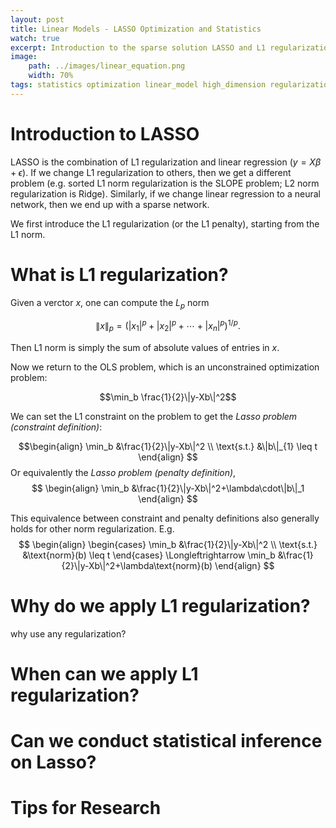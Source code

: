 ```yaml
---
layout: post
title: Linear Models - LASSO Optimization and Statistics
watch: true
excerpt: Introduction to the sparse solution LASSO and L1 regularization, from optimization and statistical analysis points of view.
image:
    path: ../images/linear_equation.png
    width: 70%
tags: statistics optimization linear_model high_dimension regularization
---
```



# Introduction to LASSO
LASSO is the combination of L1 regularization and linear regression ($y=X\beta+\epsilon$). If we change L1 regularization to others, then we get a different problem (e.g. sorted L1 norm regularization is the SLOPE problem; L2 norm regularization is Ridge). Similarly, if we change linear regression to a neural network, then we end up with a sparse network.

We first introduce the L1 regularization (or the L1 penalty), starting from the L1 norm.

# What is L1 regularization?
Given a verctor $x$, one can compute the $L_p$ norm

$$\left\|x\right\|_{p}=\left(|x_{1}|^{p}+|x_{2}|^{p}+\cdots +|x_{n}|^{p}\right)^{1/p}.$$

Then L1 norm is simply the sum of absolute values of entries in $x$.

Now we return to the OLS problem, which is an unconstrained optimization problem:

$$\min_b \frac{1}{2}\|y-Xb\|^2$$

We can set the L1 constraint on the problem to get the *Lasso problem (constraint definition)*:

$$\begin{align}
\min_b &\frac{1}{2}\|y-Xb\|^2
\\
\text{s.t.} &\|b\|_{1} \leq t
\end{align}
$$
Or equivalently the *Lasso problem (penalty definition)*,
$$
\begin{align}
\min_b &\frac{1}{2}\|y-Xb\|^2+\lambda\cdot\|b\|_1
\end{align}
$$

This equivalence between constraint and penalty definitions also generally holds for other norm regularization. E.g.
$$
\begin{align}
\begin{cases}
\min_b &\frac{1}{2}\|y-Xb\|^2
\\
\text{s.t.} &\text{norm}(b) \leq t
\end{cases}
\Longleftrightarrow
\min_b &\frac{1}{2}\|y-Xb\|^2+\lambda\text{norm}(b)
\end{align}
$$

# Why do we apply L1 regularization?
why use any regularization?

# When can we apply L1 regularization?

# Can we conduct statistical inference on Lasso?

# Tips for Research
